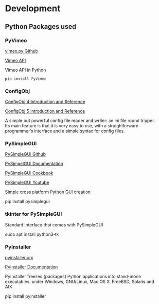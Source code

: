 # Development

## Python Packages used


### PyVimeo
[vimeo.py Github](https://github.com/vimeo/vimeo.py)

[Vimeo API](https://developer.vimeo.com/api/guides/start)

Vimeo API in Python

`pip install PyVimeo`

### ConfigObj
[ConfigObj 4 Introduction and Reference](http://www.voidspace.org.uk/python/configobj.html)

[ConfigObj 5 Introduction and Reference](https://configobj.readthedocs.io/en/latest/configobj.html)

A simple but powerful config file reader and writer: an ini file round tripper. Its main feature is that it is very easy to use, with a straightforward programmer’s interface and a simple syntax for config files.

### PySimpleGUI
[PySimpleGUI Github](https://github.com/PySimpleGUI)

[PySimpelGUI Documentation](https://pysimplegui.readthedocs.io/en/latest/)

[PySimpleGUI Cookbook](https://pysimplegui.readthedocs.io/en/latest/cookbook/)

[PySimpleGUI Youtube](https://www.youtube.com/user/MikeTheWatchGuy)

Simple cross platform Python GUI creation

pip install pysimplegui

### tkinter for PySimpleGUI
Standard interface that comes with PySimpleGUI

sudo apt install python3-tk

### PyInstaller
[pyinstaller.org](https://www.pyinstaller.org/)

[PyInstaller Documentation](https://pyinstaller.readthedocs.io/en/stable/)

PyInstaller freezes (packages) Python applications into stand-alone executables, under Windows, GNU/Linux, Mac OS X, FreeBSD, Solaris and AIX.

pip install pyinstaller

